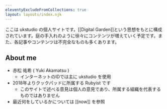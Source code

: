 ```yaml
---
eleventyExcludeFromCollections: true
layout: layouts/index.njk
---
```


ここは ukstudio の個人サイトです。[[Digital Garden]]という思想をもとに構成されています。庭の手入れのように徐々にコンテンツが増えていく予定です。また、各記事やコンテンツは不完全なものも多くあります。

## About me

- 赤松 祐希 ( Yuki Akamatsu )
	- インターネットのIDでは主に ukstudio を使用
- 2018年よりクックパッドに所属する Rubyist です
	- このサイトで述べる意見は個人の意見であり、所属する組織を代表するものではありません
- 最近何をしているかについては [[now]] を参照